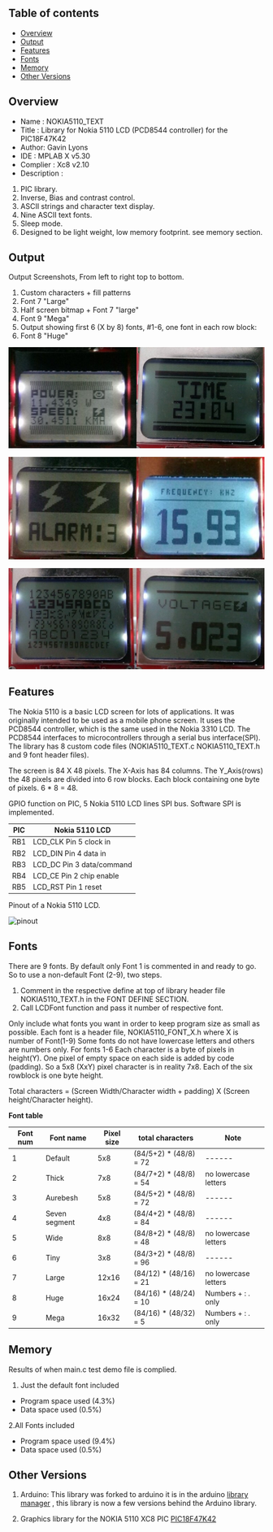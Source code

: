 Table of contents
---------------------------

  * [Overview](#overview)
  * [Output](#output)
  * [Features](#features)
  * [Fonts](#fonts)
  * [Memory](#memory)
  * [Other Versions](#other-versions)
  
Overview
--------------------
* Name : NOKIA5110_TEXT
* Title : Library for Nokia 5110 LCD (PCD8544 controller) for the PIC18F47K42
* Author: Gavin Lyons
* IDE :  MPLAB X v5.30
* Complier : Xc8 v2.10
* Description : 

1. PIC library.      
2. Inverse, Bias and contrast control. 
3. ASCII strings and character text display.
4. Nine ASCII text fonts.
5. Sleep mode.
6. Designed to be light weight, low memory footprint. see memory section.

Output
---------------------------------

Output Screenshots, From left to right top to bottom.

1. Custom characters + fill patterns 
2. Font 7 "Large"
3. Half screen bitmap + Font 7 "large"
4. Font 9 "Mega"  
5. Output showing first 6 (X by 8) fonts, #1-6, one font in each row block:
6. Font 8 "Huge" 

![ font pic 1 ](https://github.com/gavinlyonsrepo/NOKIA5110_TEXT/blob/master/extras/image/NOKIA_FONT1.jpg)

![ font pic 2 ](https://github.com/gavinlyonsrepo/NOKIA5110_TEXT/blob/master/extras/image/NOKIA_FONT2.jpg)

![ font pic 3 ](https://github.com/gavinlyonsrepo/NOKIA5110_TEXT/blob/master/extras/image/NOKIA_FONT_ALL.jpg)

Features
-------------------------
The Nokia 5110 is a basic LCD screen for lots of applications. 
It was originally intended to be used as a mobile phone screen. 
It uses the PCD8544 controller, which is the same used in the Nokia 3310 LCD. 
The PCD8544 interfaces to microcontrollers through a serial bus interface(SPI).
The library has 8 custom code files (NOKIA5110_TEXT.c  NOKIA5110_TEXT.h and 9 font header files).

The screen is 84 X 48 pixels. The X-Axis has 84 columns.
The Y_Axis(rows) the 48 pixels are divided into 6 row blocks. 
Each block containing one byte of pixels. 6 * 8 = 48.

GPIO function on PIC, 5 Nokia 5110 LCD lines SPI bus.
Software SPI is implemented.

| PIC | Nokia 5110 LCD |
| ------ | ------ |
| RB1 | LCD_CLK Pin 5 clock in |
| RB2 | LCD_DIN Pin 4 data in |
| RB3 | LCD_DC Pin 3 data/command|
| RB4 | LCD_CE Pin 2 chip enable |
| RB5 | LCD_RST Pin 1 reset|

Pinout of a Nokia 5110 LCD.

![ pinout ](https://github.com/gavinlyonsrepo/NOKIA5110_TEXT/blob/master/extras/image/NOKIA_PINOUT.jpg)


Fonts 
---------------------------

There are 9 fonts.
By default only Font 1 is commented in and ready to go.
So to use a non-default Font (2-9), two steps.

1. Comment in the respective define at top of library header file NOKIA5110_TEXT.h in the FONT DEFINE SECTION.
2. Call LCDFont function and pass it number of respective font.

Only include what fonts you want in order to keep program size as small as possible.
Each font is a header file, NOKIA5110_FONT_X.h where X is number of Font(1-9)
Some fonts do not have lowercase letters and others are numbers only.
For fonts 1-6 Each character is a byte of pixels in height(Y). One pixel of empty space on each side 
is added by code (padding). So a 5x8 (XxY) pixel character is in reality 7x8. 
Each of the six rowblock is one byte height. 

Total characters = (Screen Width/Character width  + padding) X (Screen height/Character height).

**Font table**

| Font num | Font name | Pixel size | total characters | Note |
| ------ | ------ | ------ | ------ |  ------ |
| 1 | Default | 5x8 | (84/5+2) * (48/8) = 72 |   ------ |
| 2 | Thick   | 7x8 | (84/7+2) * (48/8)  = 54 |  no lowercase letters  |
| 3 | Aurebesh | 5x8 | (84/5+2) * (48/8)  = 72 | ------ |
| 4 | Seven segment | 4x8 | (84/4+2) * (48/8) = 84 | ------ |
| 5 | Wide | 8x8 | (84/8+2) * (48/8) = 48 | no lowercase letters |
| 6 | Tiny | 3x8 | (84/3+2) * (48/8) = 96  | ------ |
| 7 | Large | 12x16 | (84/12) * (48/16) = 21 |  no lowercase letters |
| 8 | Huge | 16x24 | (84/16) * (48/24) = 10  | Numbers + : . only |
| 9 | Mega | 16x32 | (84/16) * (48/32) = 5  | Numbers + : . only |


Memory
---------------------------

Results of when main.c test demo file is complied.

1. Just the default font included 

* Program space used   (4.3%)
* Data space    used      (0.5%)

2.All Fonts included 
    
* Program space used (9.4%)
* Data space    used     (0.5%)


Other Versions
-------------------------------------

1. Arduino: This library was forked to arduino it is in the arduino [library manager](https://github.com/gavinlyonsrepo/NOKIA5110_TEXT) , this library is now a few versions behind the Arduino library. 

2. Graphics  library for the NOKIA 5110 XC8 PIC [PIC18F47K42](https://github.com/gavinlyonsrepo/pic_18F47K42_projects/tree/master/projects/nokiagraphics) 
